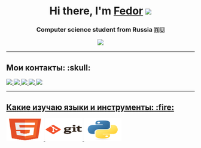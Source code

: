 
<h1 align="center">Hi there, I'm <a href="https://daniilshat.ru/" target="_blank">Fedor</a> 
<img src="https://github.com/blackcater/blackcater/raw/main/images/Hi.gif" height="32"/></h1>
<h3 align="center">Computer science student from Russia 🇷🇺</h3>
<div align="center">
<img src="https://99px.ru/sstorage/86/2018/03/image_860303181018349846742.gif"/>

  ___
  
<div align=left> 
<h2> Мои контакты:  :skull: </h2>
</div>

<div align=left >
  
  <a href = https://steamcommunity.com/profiles/76561198986375440/>
    <width=200> 
<img src="https://img.shields.io/badge/STEAM-19191a?style=for-the-badge&logo=Steam&logoColor=" />
  <a href =https://vk.com/id258751284>
<img src="https://img.shields.io/badge/VK-0077FF?style=for-the-badge&logo=VK&logoColor= " />
    <a href=https://discord.gg/dYvY2TWH>
<img src="https://img.shields.io/badge/DISCORD-5865F2?style=for-the-badge&logo=Discord&logoColor=" />
<a href=https://www.twitch.tv/fenz1t>
<img src="https://img.shields.io/badge/TWITCH-9146FF?style=for-the-badge&logo=Twitch&logoColor="/>
  <a href =https://www.youtube.com/@fenz1t724>
<img src="https://img.shields.io/badge/YOUTUBE-FF0000?style=for-the-badge&logo=Youtube&logoColor="/>


</div>

 ___

<div align=left> 
<h2> Какие изучаю языки и инструменты: :fire:</h2>

  <img src="https://github.com/devicons/devicon/blob/master/icons/html5/html5-original.svg" title="HTML5" alt="HTML" width="100" height="60"/>
  <img src="https://github.com/devicons/devicon/blob/master/icons/git/git-original-wordmark.svg" title="Git" alt="Git" width="100" height="60"/>
  <img src= "https://github.com/devicons/devicon/blob/master/icons/python/python-original.svg" title ="Python" alt = "Python" width = "100" height ="60"/>
</div>
